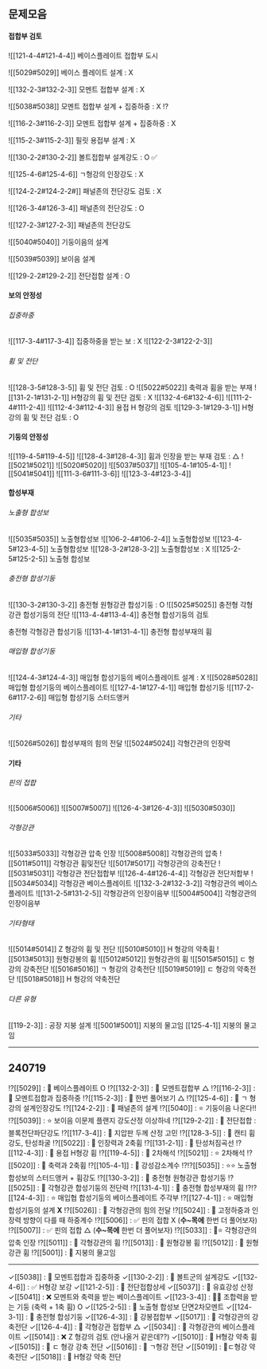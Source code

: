 ## 문제모음
#### 접합부 검토
![[121-4-4#121-4-4]]
베이스플레이트 접합부 도시

![[5029#5029]]
베이스 플레이트 설계 : X

![[132-2-3#132-2-3]]
모멘트 접합부 설계 : X

![[5038#5038]]
모멘트 접합부 설계 + 집중하중 : X ⁉️

![[116-2-3#116-2-3]]
모멘트 접합부 설계 + 집중하중 : X

![[115-2-3#115-2-3]]
필릿 용접부 설계 : X

![[130-2-2#130-2-2]]
볼트접합부 설계강도 : O ✅

![[125-4-6#125-4-6]]
ㄱ형강의 인장강도 : X

![[124-2-2#124-2-2#]]
패널존의 전단강도 검토 : X

![[126-3-4#126-3-4]]
패널존의 전단강도 : O

![[127-2-3#127-2-3]]
패널존의 전단강도

![[5040#5040]]
기둥이음의 설계

![[5039#5039]]
보이음 설계

![[129-2-2#129-2-2]]
전단접합 설계 : O
#### 보의 안정성
###### 집중하중
![[117-3-4#117-3-4]]
집중하중을 받는 보 : X
![[122-2-3#122-2-3]]
###### 휨 및 전단
![[128-3-5#128-3-5]]
휨 및 전단 검토 : O
![[5022#5022]]
축력과 휨을 받는 부재 
![[131-2-1#131-2-1]]
H형강의 휨 및 전단 검토 : X
![[132-4-6#132-4-6]]
![[111-2-4#111-2-4]]
![[112-4-3#112-4-3]]
용접 H 형강의 검토
![[129-3-1#129-3-1]]
H형강의 휨 및 전단 검토 : O
#### 기둥의 안정성
![[119-4-5#119-4-5]]
![[128-4-3#128-4-3]]
휨과 인장을 받는 부재 검토 : △
![[5021#5021]]
![[5020#5020]]
![[5037#5037]]
![[105-4-1#105-4-1]]
![[5041#5041]]
![[111-3-6#111-3-6]]
![[123-3-4#123-3-4]]
#### 합성부재
###### 노출형 합성보
![[5035#5035]]
노출형합성보
![[106-2-4#106-2-4]]
노출형합성보
![[123-4-5#123-4-5]]
노출형합성보
![[128-3-2#128-3-2]]
노출형합성보 : X
![[125-2-5#125-2-5]]
노출형 합성보
###### 충전형 합성기둥
![[130-3-2#130-3-2]]
충전형 원형강관 합성기둥 : O
![[5025#5025]]
 충전형 각형강관 합성기둥의 전단
![[113-4-4#113-4-4]]
충전형 합성기둥의 검토

충전형 각형강관 합성기둥
![[131-4-1#131-4-1]]
충전형 합성부재의 휨
###### 매입형 합성기둥
![[124-4-3#124-4-3]]
매입형 합성기둥의 베이스플레이트 설계 : X
![[5028#5028]]
 매입형 합성기둥의 베이스플레이트
![[127-4-1#127-4-1]]
매입형 합성기둥
![[117-2-6#117-2-6]]
매입형 합성기둥 스터드앵커
###### 기타
![[5026#5026]]
합성부재의 힘의 전달
![[5024#5024]]
각형간관의 인장력
#### 기타
###### 핀의 접합
![[5006#5006]]
![[5007#5007]]
![[126-4-3#126-4-3]]
![[5030#5030]]
###### 각형강관
![[5033#5033]]
각형강관 압축 인장
![[5008#5008]]
각형강관의 압축
![[5011#5011]]
각형강관 휨및전단
![[5017#5017]]
각형강관의 강축전단
![[5031#5031]]
각형강관 전단접합부
![[126-4-4#126-4-4]]
각형강관 전단저합부
![[5034#5034]]
각형강관 베이스플레이트
![[132-3-2#132-3-2]]
각형강관의 베이스플레이트
![[131-2-5#131-2-5]]
각형강관의 인장이음부
![[5004#5004]]
각형강관의 인장이음부
###### 기타형태
![[5014#5014]]
Z 형강의 휨 및 전단
![[5010#5010]]
H 형강의 약축휨
![[5013#5013]]
원형강봉의 휨
![[5012#5012]]
원형강관의 휨
![[5015#5015]]
ㄷ 형강의 강축전단
![[5016#5016]]
ㄱ 형강의 강축전단
![[5019#5019]]
ㄷ 형강의 약축전단
![[5018#5018]]
H 형강의 약축전단
###### 다른 유형
[[119-2-3]] : 공장 지붕 설계
![[5001#5001]]
지붕의 물고임
[[125-4-1]] 지붕의 물고임

***
## 240719

⁉️[[5029]] : 👀 베이스플레이트 O
⁉️[[132-2-3]] : 👀 모멘트접합부 △
⁉️[[116-2-3]] : 👀 모멘트접합과 집중하중
⁉️[[115-2-3]] : 👀 한번 풀어보기 △
⁉️[[125-4-6]] : 👀 ㄱ 형강의 설계인장강도
⁉️[[124-2-2]] : 👀 패널존의 설계
⁉️[[5040]] : ⭐️ 기둥이음 나온다!!
⁉️[[5039]] : ⭐️ 보이음 이문제 플랜지 강도산정 이상하네
⁉️[[129-2-2]] : 👀 전단접합 : 블록전단파단강도
⁉️[[117-3-4]] : 👀 지압판 두께 산정 고민
⁉️[[128-3-5]] : 👀 캔티 휨강도, 탄성좌굴
⁉️[[5022]] : 👀 인장력과 2축휨
⁉️[[131-2-1]] : 👀 탄성처짐곡선
⁉️[[112-4-3]] : 👀 용접 H형강 휨
⁉️[[119-4-5]] : 👀 2차해석
⁉️[[5021]] : ⭐️ 2차해석
⁉️[[5020]] : 👀 축력과 2축휨
⁉️[[105-4-1]] : 👀 강성감소계수
⁉️⁉️[[5035]] : ⭐️⭐️ 노출형 합성보의 스터드앵커 + 휨강도
⁉️[[130-3-2]] : 👀 충전형 원형강관 합성기둥
⁉️[[5025]] : 👀 각형강관 합성기둥의 전단력
⁉️[[131-4-1]] : 👀 충전형 합성부재의 휨
⁉️⁉️[[124-4-3]] : ⭐️ 매입협 합성기둥의 베이스플레이트 주각부
⁉️[[127-4-1]] : ⭐️ 매입형 합성기둥의 설계 **X**
⁉️[[5026]] : 👀 각형강관의 힘의 전달
⁉️[[5024]] : 👀 고정하중과 인장력 방향이 다를 때 하중계수
⁉️[[5006]] : ✅ 핀의 접합 X (**수~목에** 한번 더 풀어보자)
⁉️[[5007]] : ✅ 핀의 접합 △ (**수~목에** 한번 더 풀어보자)
⁉️[[5033]] : 👀⭐️ 각형강관의 압축 인장
⁉️[[5011]] : 👀 각형강관의 휨
⁉️[[5013]] : 👀 원형강봉 휨
⁉️[[5012]] : 👀 원형강관 휨
⁉️[[5001]] : 👀 지붕의 물고임
***
✓[[5038]] : 👀 모멘트접합과 집중하중
✓[[130-2-2]] : 👀 볼트군의 설계강도
✓[[132-4-6]] : ✅ H형강 보강
✓[[121-2-5]] : 👀 전단접합상세
✓[[5037]] : 👀 유효강성 산정
✓[[5041]] : ❌ 모멘트와 축력을 받는 베이스플레이트
✓[[123-3-4]] : 👌🏼 조합력을 받는 기둥 (축력 + 1축 휨) O
✓[[125-2-5]] : 👀 노출형 합성보 단면2차모멘트
✓[[124-3-1]] : 👀 충전형 합성기둥
✓[[126-4-3]] : 👀 강봉접합부
✓[[5017]] : 👀 각형강관의 강축전단
✓[[126-4-4]] : 👀 각형강관 접합부 △
✓[[5034]] : 👀 각형강관의 베이스플레이트
✓[[5014]] : ❌ Z 형강의 검토 (안나올거 같은데??)
✓[[5010]] : 👀 H형강 약축 휨
✓[[5015]] : 👀 ㄷ 형강 강축 전단
✓[[5016]] : 👀 ㄱ형강 전단
✓[[5019]] : 👀ㄷ형강 약축전단
✓[[5018]] : 👀 H형강 약축 전단
